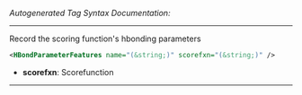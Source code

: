 _Autogenerated Tag Syntax Documentation:_

---
Record the scoring function's hbonding parameters

```xml
<HBondParameterFeatures name="(&string;)" scorefxn="(&string;)" />
```

-   **scorefxn**: Scorefunction

---
